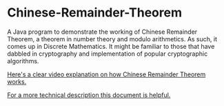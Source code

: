 # Chinese-Remainder-Theorem
A Java program to demonstrate the working of Chinese Remainder Theorem, a theorem in number theory and modulo arithmetics. As such, it comes up in Discrete Mathematics. It might be familiar to those that have dabbled in cryptography and implementation of popular cryptographic algorithms.

[Here's a clear video explanation on how Chinese Remainder Theorem works.](https://www.youtube.com/watch?v=zIFehsBHB8o)

[For a more technical description this document is helpful.](http://homepages.math.uic.edu/~leon/mcs425-s08/handouts/chinese_remainder.pdf)

